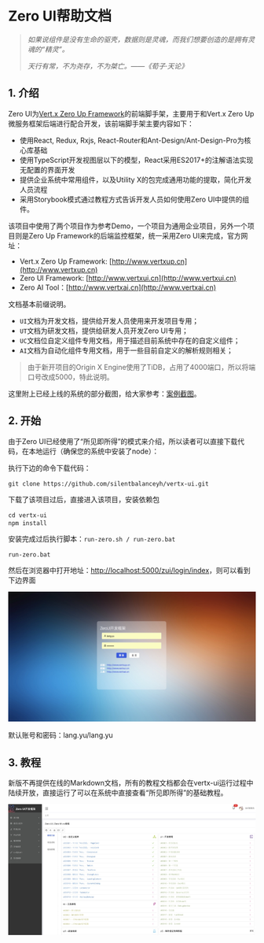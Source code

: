 # Zero UI帮助文档

> _如果说组件是没有生命的驱壳，数据则是灵魂，而我们想要创造的是拥有灵魂的“精灵”。_
>
> _天行有常，不为尧存，不为桀亡。——《荀子·天论》_

## 1. 介绍

Zero UI为[Vert.x Zero Up Framework](http://www.vertxup.cn)的前端脚手架，主要用于和Vert.x Zero Up微服务框架后端进行配合开发，该前端脚手架主要内容如下：

* 使用React, Redux, Rxjs, React-Router和Ant-Design/Ant-Design-Pro为核心库基础
* 使用TypeScript开发视图层以下的模型，React采用ES2017+的注解语法实现无配置的界面开发
* 提供企业系统中常用组件，以及Utility X的包完成通用功能的提取，简化开发人员流程
* 采用Storybook模式通过教程方式告诉开发人员如何使用Zero UI中提供的组件。

该项目中使用了两个项目作为参考Demo，一个项目为通用企业项目，另外一个项目则是Zero Up Framework的后端监控框架，统一采用Zero UI来完成，官方网址：

* Vert.x Zero Up Framework: [http://www.vertxup.cn](http://www.vertxup.cn)
* Zero UI Framework: [http://www.vertxui.cn](http://www.vertxui.cn)
* Zero AI Tool：[http://www.vertxai.cn](http://www.vertxai.cn)

文档基本前缀说明。

* `UI`文档为开发文档，提供给开发人员使用来开发项目专用；
* `UT`文档为研发文档，提供给研发人员开发Zero UI专用；
* `UC`文档位自定义组件专用文档，用于描述目前系统中存在的自定义组件；
* `AI`文档为自动化组件专用文档，用于一些目前自定义的解析规则相关；

> 由于新开项目的Origin X Engine使用了TiDB，占用了4000端口，所以将端口号改成5000，特此说明。

这里附上已经上线的系统的部分截图，给大家参考：[案例截图](/document/examples/zai-xian-demo-jie-tu.md)。

## 2. 开始

由于Zero UI已经使用了“所见即所得”的模式来介绍，所以读者可以直接下载代码，在本地运行（确保您的系统中安装了node）：

执行下边的命令下载代码：

```
git clone https://github.com/silentbalanceyh/vertx-ui.git
```

下载了该项目过后，直接进入该项目，安装依赖包

```
cd vertx-ui
npm install
```

安装完成过后执行脚本：`run-zero.sh / run-zero.bat`

```
run-zero.bat
```

然后在浏览器中打开地址：[http://localhost:5000/zui/login/index](http://localhost:5000/zui/login/index)，则可以看到下边界面

![](/document/image/login.png)

默认账号和密码：lang.yu/lang.yu

## 3. 教程

新版不再提供在线的Markdown文档，所有的教程文档都会在vertx-ui运行过程中陆续开放，直接运行了可以在系统中直接查看“所见即所得”的基础教程。

![](/document/image/mainpage.png)

